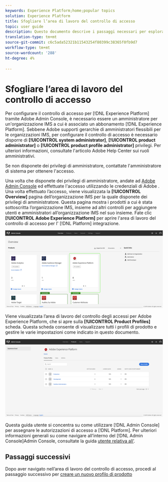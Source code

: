 ```yaml
---
keywords: Experience Platform;home;popular topics
solution: Experience Platform
title: Sfogliare l’area di lavoro del controllo di accesso
topic: user guide
description: Questo documento descrive i passaggi necessari per esplorare l'area di lavoro del controllo degli accessi. Per configurare il controllo di accesso per  Experience Platform tramite l'Adobe Admin Console, è necessario essere un amministratore per un'organizzazione IMS che dispone di un'iscrizione a  Experience Platform.
translation-type: tm+mt
source-git-commit: c6c5ada52321b11543254f80399c38365f0fb9d7
workflow-type: tm+mt
source-wordcount: '288'
ht-degree: 4%

---
```



# Sfogliare l’area di lavoro del controllo di accesso

Per configurare il controllo di accesso per [!DNL Experience Platform] tramite Adobe Admin Console, è necessario essere un amministratore per un&#39;organizzazione IMS a cui è associato un abbonamento [!DNL Experience Platform]. Sebbene  Adobe supporti gerarchie di amministratori flessibili per le organizzazioni IMS, per configurare il controllo di accesso è necessario disporre di **[!UICONTROL system administrator]**, **[!UICONTROL product administrator]** o **[!UICONTROL product profile administrator]** privilegi. Per ulteriori informazioni, consultate l&#39;articolo Adobe Help Center sui ruoli [](https://helpx.adobe.com/enterprise/using/admin-roles.html) amministrativi.

Se non disponete dei privilegi di amministratore, contattate l&#39;amministratore di sistema per ottenere l&#39;accesso.

Una volta che disponete dei privilegi di amministratore, andate ad [Adobe Admin Console](https://adminconsole.adobe.com) ed effettuate l&#39;accesso utilizzando le credenziali di Adobe . Una volta effettuato l’accesso, viene visualizzata la **[!UICONTROL Overview]** pagina dell’organizzazione IMS per la quale disponete dei privilegi di amministratore. Questa pagina mostra i prodotti a cui è stata sottoscritta l’organizzazione IMS, insieme ad altri controlli per aggiungere utenti e amministratori all’organizzazione IMS nel suo insieme. Fate clic **[!UICONTROL Adobe Experience Platform]** per aprire l&#39;area di lavoro del controllo di accesso per l&#39; [!DNL Platform] integrazione.

![overview-page](../images/overview-page.png)

Viene visualizzata l’area di lavoro del controllo degli accessi per Adobe Experience Platform, che si apre sulla **[!UICONTROL Product Profiles]** scheda. Questa scheda consente di visualizzare tutti i profili di prodotto e gestire le varie impostazioni come indicato in questo documento.

![platform-access-control](../images/platform-access-control.png)

Questa guida utente si concentra su come utilizzare [!DNL Admin Console] per assegnare le autorizzazioni di accesso a [!DNL Platform]. Per ulteriori informazioni generali su come navigare all’interno del [!DNL Admin Console]Admin Console, consultate la guida [utente relativa all’](https://helpx.adobe.com/it/enterprise/using/admin-console.html).

## Passaggi successivi

Dopo aver navigato nell’area di lavoro del controllo di accesso, procedi al passaggio successivo per [creare un nuovo profilo di prodotto](create-profile.md)